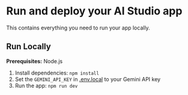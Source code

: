 # Run and deploy your AI Studio app

This contains everything you need to run your app locally.

## Run Locally

**Prerequisites:** Node.js


1. Install dependencies:
   `npm install`
2. Set the `GEMINI_API_KEY` in [.env.local](.env.local) to your Gemini API key
3. Run the app:
   `npm run dev`